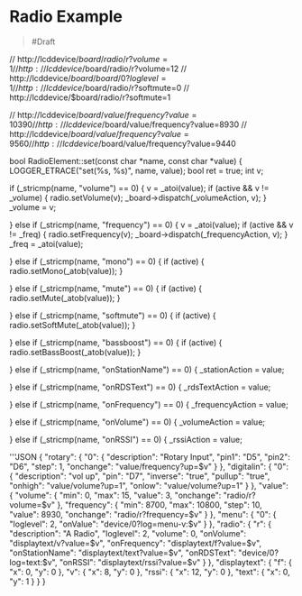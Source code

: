 # Radio Example

> #Draft

// http://lcddevice/$board/radio/r?volume=1
// http://lcddevice/$board/radio/r?volume=12
// http://lcddevice/$board/board/0?loglevel=1
// http://lcddevice/$board/radio/r?softmute=0
// http://lcddevice/$board/radio/r?softmute=1

// http://lcddevice/$board/value/frequency?value=10390
// http://lcddevice/$board/value/frequency?value=8930
// http://lcddevice/$board/value/frequency?value=9560
// http://lcddevice/$board/value/frequency?value=9440


bool RadioElement::set(const char *name, const char *value)
{
  LOGGER_ETRACE("set(%s, %s)", name, value);
  bool ret = true;
  int v;

  if (_stricmp(name, "volume") == 0) {
    v = _atoi(value);
    if (active && v != _volume) {
      radio.setVolume(v);
      _board->dispatch(_volumeAction, v);
    }
    _volume = v;

  } else if (_stricmp(name, "frequency") == 0) {
    v = _atoi(value);
    if (active && v != _freq) {
      radio.setFrequency(v);
      _board->dispatch(_frequencyAction, v);
    }
    _freq = _atoi(value);

  } else if (_stricmp(name, "mono") == 0) {
    if (active) {
      radio.setMono(_atob(value));
    }

  } else if (_stricmp(name, "mute") == 0) {
    if (active) {
      radio.setMute(_atob(value));
    }

  } else if (_stricmp(name, "softmute") == 0) {
    if (active) {
      radio.setSoftMute(_atob(value));
    }

  } else if (_stricmp(name, "bassboost") == 0) {
    if (active) {
      radio.setBassBoost(_atob(value));
    }

  } else if (_stricmp(name, "onStationName") == 0) {
    _stationAction = value;

  } else if (_stricmp(name, "onRDSText") == 0) {
    _rdsTextAction = value;

  } else if (_stricmp(name, "onFrequency") == 0) {
    _frequencyAction = value;

  } else if (_stricmp(name, "onVolume") == 0) {
    _volumeAction = value;

  } else if (_stricmp(name, "onRSSI") == 0) {
    _rssiAction = value;



'''JSON
{
  "rotary": {
    "0": {
      "description": "Rotary Input",
      "pin1": "D5",
      "pin2": "D6",
      "step": 1,
      "onchange": "value/frequency?up=$v"
    }
  },
  "digitalin": {
    "0": {
      "description": "vol up",
      "pin": "D7",
      "inverse": "true",
      "pullup": "true",
      "onhigh": "value/volume?up=1",
      "onlow": "value/volume?up=1"
    }
  },
  "value": {
    "volume": {
      "min": 0,
      "max": 15,
      "value": 3,
      "onchange": "radio/r?volume=$v"
    },
    "frequency": {
      "min": 8700,
      "max": 10800,
      "step": 10,
      "value": 8930,
      "onchange": "radio/r?frequency=$v"
    }
  },
  "menu": {
    "0": {
      "loglevel": 2,
      "onValue": "device/0?log=menu-v:$v"
    }
  },
  "radio": {
    "r": {
      "description": "A Radio",
      "loglevel": 2,
      "volume": 0,
      "onVolume": "displaytext/v?value=$v",
      "onFrequency": "displaytext/f?value=$v",
      "onStationName": "displaytext/text?value=$v",
      "onRDSText": "device/0?log=text:$v",
      "onRSSI": "displaytext/rssi?value=$v"
    }
  },
  "displaytext": {
    "f": {
      "x": 0,
      "y": 0
    },
    "v": {
      "x": 8,
      "y": 0
    },
    "rssi": {
      "x": 12,
      "y": 0
    },
    "text": {
      "x": 0,
      "y": 1
    }
  }
}
```